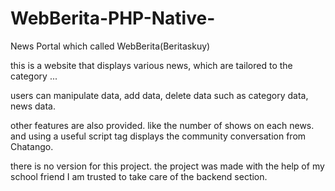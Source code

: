 # WebBerita-PHP-Native-
News Portal which called WebBerita(Beritaskuy)

this is a website that displays various news, which are tailored to the category ...

users can manipulate data, add data, delete data such as category data, news data.

other features are also provided.
like the number of shows on each news.
and using a useful script tag displays the community conversation from Chatango.

there is no version for this project.
the project was made with the help of my school friend
I am trusted to take care of the backend section.

